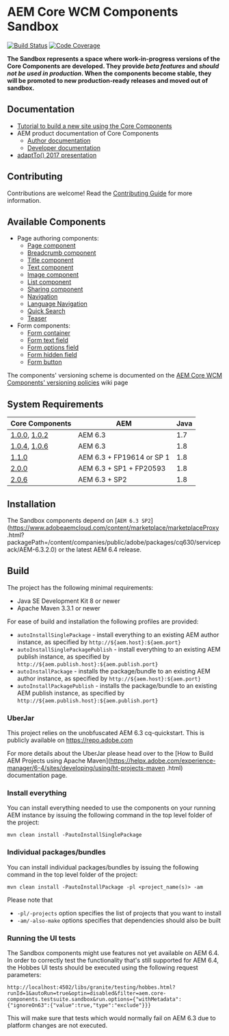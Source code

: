 # AEM Core WCM Components Sandbox
[![Build Status](https://travis-ci.org/Adobe-Marketing-Cloud/aem-core-wcm-components.png?branch=development)](https://travis-ci.org/Adobe-Marketing-Cloud/aem-core-wcm-components)
[![Code Coverage](https://codecov.io/gh/Adobe-Marketing-Cloud/aem-core-wcm-components/branch/development/graph/badge.svg)](https://codecov.io/gh/Adobe-Marketing-Cloud/aem-core-wcm-components)

**The Sandbox represents a space where work-in-progress versions of the Core Components are developed. They provide _beta features_ and *should not be used in production*. When the components become stable, they will be promoted to new production-ready releases and moved out of sandbox.**

## Documentation

* [Tutorial to build a new site using the Core Components](https://helpx.adobe.com/experience-manager/kt/sites/using/getting-started-wknd-tutorial-develop.html)
* AEM product documentation of Core Components
  * [Author documentation](https://docs.adobe.com/docs/en/aem/6-3/author/page-authoring/default-components/core-components.html)
  * [Developer documentation](https://docs.adobe.com/docs/en/aem/6-3/develop/components/core-components.html)
* [adaptTo() 2017 presentation](https://adapt.to/2017/en/schedule/extensible-components-with-sling-models-and-htl.html)

## Contributing

Contributions are welcome! Read the [Contributing Guide](CONTRIBUTING.md) for more information.

## Available Components

* Page authoring components:
  * [Page component](content/src/content/jcr_root/apps/core/wcm/components/page/v2/page)
  * [Breadcrumb component](content/src/content/jcr_root/apps/core/wcm/components/breadcrumb/v2/breadcrumb)
  * [Title component](content/src/content/jcr_root/apps/core/wcm/components/title/v2/title)
  * [Text component](content/src/content/jcr_root/apps/core/wcm/components/text/v2/text)
  * [Image component](content/src/content/jcr_root/apps/core/wcm/components/image/v2/image)
  * [List component](content/src/content/jcr_root/apps/core/wcm/components/list/v2/list)
  * [Sharing component](content/src/content/jcr_root/apps/core/wcm/components/sharing/v1/sharing)
  * [Navigation](content/src/content/jcr_root/apps/core/wcm/components/navigation/v1/navigation)
  * [Language Navigation](content/src/content/jcr_root/apps/core/wcm/components/languagenavigation/v1/languagenavigation)
  * [Quick Search](content/src/content/jcr_root/apps/core/wcm/components/search/v1/search)
  * [Teaser](content/src/content/jcr_root/apps/core/wcm/sandbox/components/teaser/v1/teaser)
* Form components:
  * [Form container](content/src/content/jcr_root/apps/core/wcm/components/form/container/v2/container)
  * [Form text field](content/src/content/jcr_root/apps/core/wcm/components/form/text/v2/text)
  * [Form options field](content/src/content/jcr_root/apps/core/wcm/components/form/options/v2/options)
  * [Form hidden field](content/src/content/jcr_root/apps/core/wcm/components/form/hidden/v2/hidden)
  * [Form button](content/src/content/jcr_root/apps/core/wcm/components/form/button/v2/button)

The components' versioning scheme is documented on the [AEM Core WCM Components' versioning policies](https://github.com/Adobe-Marketing-Cloud/aem-core-wcm-components/wiki/Versioning-policies) wiki page

## System Requirements

Core Components | AEM                       | Java
----------------|---------------------------|-----
[1.0.0](https://github.com/Adobe-Marketing-Cloud/aem-core-wcm-components/releases/tag/core.wcm.components.reactor-1.0.0), [1.0.2](https://github.com/Adobe-Marketing-Cloud/aem-core-wcm-components/releases/tag/core.wcm.components.all-1.0.2)    | AEM 6.3                   | 1.7
[1.0.4](https://github.com/Adobe-Marketing-Cloud/aem-core-wcm-components/releases/tag/core.wcm.components.reactor-1.0.4), [1.0.6](https://github.com/Adobe-Marketing-Cloud/aem-core-wcm-components/releases/tag/core.wcm.components.reactor-1.0.6)    | AEM 6.3                   | 1.8
[1.1.0](https://github.com/Adobe-Marketing-Cloud/aem-core-wcm-components/releases/tag/core.wcm.components.reactor-1.1.0)           | AEM 6.3 + FP19614 or SP 1 | 1.8
[2.0.0](https://github.com/Adobe-Marketing-Cloud/aem-core-wcm-components/releases/tag/core.wcm.components.reactor-2.0.0)           | AEM 6.3 + SP1 + FP20593   | 1.8
[2.0.6](https://github.com/Adobe-Marketing-Cloud/aem-core-wcm-components/releases/tag/core.wcm.components.reactor-2.0.6)           | AEM 6.3 + SP2 | 1.8

## Installation

The Sandbox components depend on [`AEM 6.3 SP2`](https://www.adobeaemcloud.com/content/marketplace/marketplaceProxy
.html?packagePath=/content/companies/public/adobe/packages/cq630/servicepack/AEM-6.3.2.0) or the latest AEM 6.4 release.

## Build

The project has the following minimal requirements:
* Java SE Development Kit 8 or newer
* Apache Maven 3.3.1 or newer

For ease of build and installation the following profiles are provided:

 * ``autoInstallSinglePackage`` - install everything to an existing AEM author instance, as specified by ``http://${aem.host}:${aem.port}``
 * ``autoInstallSinglePackagePublish`` - install everything to an existing AEM publish instance, as specified by ``http://${aem.publish.host}:${aem.publish.port}``
 * ``autoInstallPackage`` - installs the package/bundle to an existing AEM author instance, as specified by ``http://${aem.host}:${aem.port}``
 * ``autoInstallPackagePublish`` - installs the package/bundle to an existing AEM publish instance, as specified by ``http://${aem.publish.host}:${aem.publish.port}``

### UberJar

This project relies on the unobfuscated AEM 6.3 cq-quickstart. This is publicly available on https://repo.adobe.com

For more details about the UberJar please head over to the
[How to Build AEM Projects using Apache Maven](https://helpx.adobe.com/experience-manager/6-4/sites/developing/using/ht-projects-maven
.html) documentation page.

### Install everything

You can install everything needed to use the components on your running AEM instance by issuing the following command in the top level folder of the project:

    mvn clean install -PautoInstallSinglePackage

### Individual packages/bundles

You can install individual packages/bundles by issuing the following command in the top level folder of the project:

    mvn clean install -PautoInstallPackage -pl <project_name(s)> -am

Please note that

 * ``-pl/-projects`` option specifies the list of projects that you want to install
 * ``-am/-also-make`` options specifies that dependencies should also be built

 ### Running the UI tests

 The Sandbox components might use features not yet available on AEM 6.4. In order to correctly test the functionality that's still 
 supported for AEM 6.4, the Hobbes UI tests
 should be executed using the following request parameters:

```
http://localhost:4502/libs/granite/testing/hobbes.html?runId=1&autoRun=true&optin=disabled&filter=aem.core-components.testsuite.sandbox&run.options={"withMetadata":{"ignoreOn63":{"value":true,"type":"exclude"}}}
```

This will make sure that tests which would normally fail on AEM 6.3 due to platform changes are not executed.
